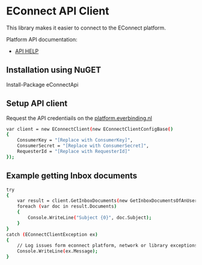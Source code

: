 EConnect API Client
=========
This library makes it easier to connect to the EConnect platform.

Platform API documentation:
* [API HELP] 

Installation using NuGET
-----------
Install-Package eConnectApi

Setup API client
--------------
Request the API credentiails on the [platform.everbinding.nl]
```sh
var client = new EConnectClient(new EConnectClientConfigBase()
{
    ConsumerKey = "[Replace with ConsumerKey]",
    ConsumerSecret = "[Replace with ConsumerSecret]",
    RequesterId = "[Replace with RequesterId]"
});
```

Example getting Inbox documents
--------------

```sh
try
{
    var result = client.GetInboxDocuments(new GetInboxDocumentsOfAnUser() {Limit = 10});
    foreach (var doc in result.Documents)
    {
        Console.WriteLine("Subject {0}", doc.Subject);
    }
}
catch (EConnectClientException ex)
{
    // Log issues form econnect platform, network or library exceptions
    Console.WriteLine(ex.Message);
}
```

[API HELP]:http://development.everbinding.nl/article-categories/application-programming-interface-1-0/
[platform.everbinding.nl]:http://platform.everbinding.nl
